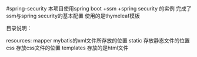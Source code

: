 #spring-security
本项目使用spring boot +ssm +spring security 的实例
完成了ssm与spring security的基本配置
使用的是thymeleaf模板

目录说明：

resources:
  mapper      mybatis的xml文件所存放的位置
  static      存放静态文件的位置
    css       存放css文件的位置
   templates  存放的是html文件
